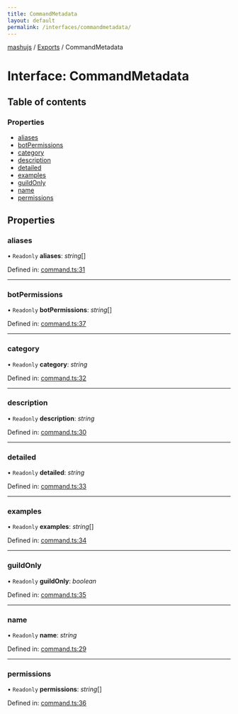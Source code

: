 ```yaml
---
title: CommandMetadata
layout: default
permalink: /interfaces/commandmetadata/
---
```

[mashujs](/) / [Exports](/modules/) / CommandMetadata

# Interface: CommandMetadata

## Table of contents

### Properties

- [aliases](/commandmetadata/#aliases)
- [botPermissions](/commandmetadata/#botpermissions)
- [category](/commandmetadata/#category)
- [description](/commandmetadata/#description)
- [detailed](/commandmetadata/#detailed)
- [examples](/commandmetadata/#examples)
- [guildOnly](/commandmetadata/#guildonly)
- [name](/commandmetadata/#name)
- [permissions](/commandmetadata/#permissions)

## Properties

### aliases

• `Readonly` **aliases**: *string*[]

Defined in: [command.ts:31](/https://github.com/EpokTarren/mashu/blob/5e59b19/src/command.ts#L31)

___

### botPermissions

• `Readonly` **botPermissions**: *string*[]

Defined in: [command.ts:37](/https://github.com/EpokTarren/mashu/blob/5e59b19/src/command.ts#L37)

___

### category

• `Readonly` **category**: *string*

Defined in: [command.ts:32](/https://github.com/EpokTarren/mashu/blob/5e59b19/src/command.ts#L32)

___

### description

• `Readonly` **description**: *string*

Defined in: [command.ts:30](/https://github.com/EpokTarren/mashu/blob/5e59b19/src/command.ts#L30)

___

### detailed

• `Readonly` **detailed**: *string*

Defined in: [command.ts:33](/https://github.com/EpokTarren/mashu/blob/5e59b19/src/command.ts#L33)

___

### examples

• `Readonly` **examples**: *string*[]

Defined in: [command.ts:34](/https://github.com/EpokTarren/mashu/blob/5e59b19/src/command.ts#L34)

___

### guildOnly

• `Readonly` **guildOnly**: *boolean*

Defined in: [command.ts:35](/https://github.com/EpokTarren/mashu/blob/5e59b19/src/command.ts#L35)

___

### name

• `Readonly` **name**: *string*

Defined in: [command.ts:29](/https://github.com/EpokTarren/mashu/blob/5e59b19/src/command.ts#L29)

___

### permissions

• `Readonly` **permissions**: *string*[]

Defined in: [command.ts:36](/https://github.com/EpokTarren/mashu/blob/5e59b19/src/command.ts#L36)
